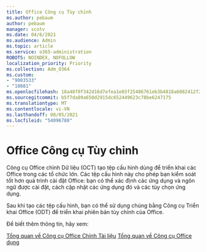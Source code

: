 ```yaml
---
title: Office Công cụ Tùy chỉnh
ms.author: pebaum
author: pebaum
manager: scotv
ms.date: 04/6/2021
ms.audience: Admin
ms.topic: article
ms.service: o365-administration
ROBOTS: NOINDEX, NOFOLLOW
localization_priority: Priority
ms.collection: Adm_O364
ms.custom:
- "9003533"
- "10881"
ms.openlocfilehash: 18a48f0f342d16d7efea1e03f25486761eb3b4818a6082412f24309af983d6fe
ms.sourcegitcommit: b5f7da89a650d2915dc652449623c78be6247175
ms.translationtype: MT
ms.contentlocale: vi-VN
ms.lasthandoff: 08/05/2021
ms.locfileid: "54096788"
---
```

# <a name="office-customization-tool"></a>Office Công cụ Tùy chỉnh

Công cụ Office chỉnh Dữ liệu (OCT) tạo tệp cấu hình dùng để triển khai các Office trong các tổ chức lớn. Các tệp cấu hình này cho phép bạn kiểm soát tốt hơn quá trình cài đặt Office: bạn có thể xác định các ứng dụng và ngôn ngữ được cài đặt, cách cập nhật các ứng dụng đó và các tùy chọn ứng dụng. 

Sau khi tạo các tệp cấu hình, bạn có thể sử dụng chúng bằng Công cụ Triển khai Office (ODT) để triển khai phiên bản tùy chỉnh của Office. 

Để biết thêm thông tin, hãy xem:

[Tổng quan về Công cụ Office Chỉnh Tài liệu](https://docs.microsoft.com/deployoffice/overview-of-the-office-customization-tool-for-click-to-run) 
 [Tổng quan về Công cụ Office dụng](https://docs.microsoft.com/deployoffice/overview-office-deployment-tool)